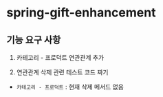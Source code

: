 # spring-gift-enhancement

## 기능 요구 사항
1. 카테고리 - 프로덕트 연관관계 추가   

2. 연관관계 삭제 관련 테스트 코드 짜기   
- `카테고리 - 프로덕트` : 현재 삭제 메서드 없음

 